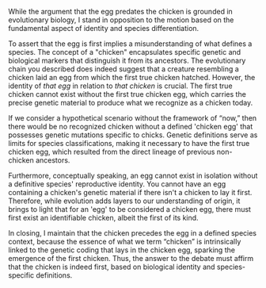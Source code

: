 While the argument that the egg predates the chicken is grounded in evolutionary biology, I stand in opposition to the motion based on the fundamental aspect of identity and species differentiation. 

To assert that the egg is first implies a misunderstanding of what defines a species. The concept of a "chicken" encapsulates specific genetic and biological markers that distinguish it from its ancestors. The evolutionary chain you described does indeed suggest that a creature resembling a chicken laid an egg from which the first true chicken hatched. However, the identity of *that egg* in relation to *that chicken* is crucial. The first true chicken cannot exist without the first true chicken egg, which carries the precise genetic material to produce what we recognize as a chicken today. 

If we consider a hypothetical scenario without the framework of “now,” then there would be no recognized chicken without a defined 'chicken egg' that possesses genetic mutations specific to chicks. Genetic definitions serve as limits for species classifications, making it necessary to have the first true chicken egg, which resulted from the direct lineage of previous non-chicken ancestors. 

Furthermore, conceptually speaking, an egg cannot exist in isolation without a definitive species' reproductive identity. You cannot have an egg containing a chicken's genetic material if there isn't a chicken to lay it first. Therefore, while evolution adds layers to our understanding of origin, it brings to light that for an 'egg' to be considered a chicken egg, there must first exist an identifiable chicken, albeit the first of its kind.

In closing, I maintain that the chicken precedes the egg in a defined species context, because the essence of what we term “chicken” is intrinsically linked to the genetic coding that lays in the chicken egg, sparking the emergence of the first chicken. Thus, the answer to the debate must affirm that the chicken is indeed first, based on biological identity and species-specific definitions.